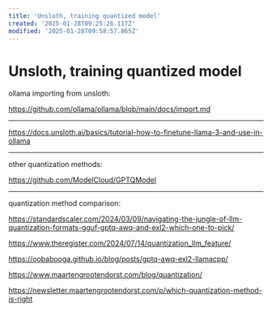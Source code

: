 ```yaml
---
title: 'Unsloth, training quantized model'
created: '2025-01-28T09:25:26.117Z'
modified: '2025-01-28T09:58:57.865Z'
---
```


# Unsloth, training quantized model

ollama importing from unsloth:

https://github.com/ollama/ollama/blob/main/docs/import.md

---

https://docs.unsloth.ai/basics/tutorial-how-to-finetune-llama-3-and-use-in-ollama

---

other quantization methods:

https://github.com/ModelCloud/GPTQModel

---

quantization method comparison:

https://standardscaler.com/2024/03/09/navigating-the-jungle-of-llm-quantization-formats-gguf-gptq-awq-and-exl2-which-one-to-pick/

https://www.theregister.com/2024/07/14/quantization_llm_feature/

https://oobabooga.github.io/blog/posts/gptq-awq-exl2-llamacpp/

https://www.maartengrootendorst.com/blog/quantization/

https://newsletter.maartengrootendorst.com/p/which-quantization-method-is-right

